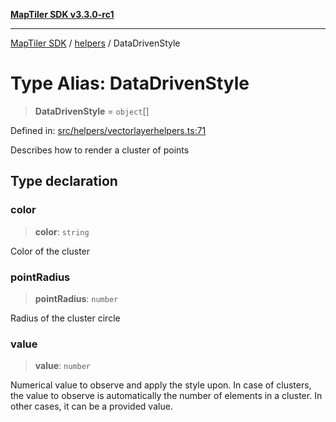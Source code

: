 [**MapTiler SDK v3.3.0-rc1**](../../../../README.md)

***

[MapTiler SDK](../../../../README.md) / [helpers](../README.md) / DataDrivenStyle

# Type Alias: DataDrivenStyle

> **DataDrivenStyle** = `object`[]

Defined in: [src/helpers/vectorlayerhelpers.ts:71](https://github.com/maptiler/maptiler-sdk-js/blob/d9cb958ebf063ecde2f6f583eb172e5a83460e6a/src/helpers/vectorlayerhelpers.ts#L71)

Describes how to render a cluster of points

## Type declaration

### color

> **color**: `string`

Color of the cluster

### pointRadius

> **pointRadius**: `number`

Radius of the cluster circle

### value

> **value**: `number`

Numerical value to observe and apply the style upon.
In case of clusters, the value to observe is automatically the number of elements in a cluster.
In other cases, it can be a provided value.
